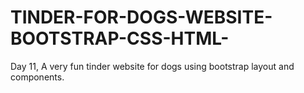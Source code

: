 # TINDER-FOR-DOGS-WEBSITE-BOOTSTRAP-CSS-HTML-
Day 11, A very fun tinder website for dogs using bootstrap layout and components.
